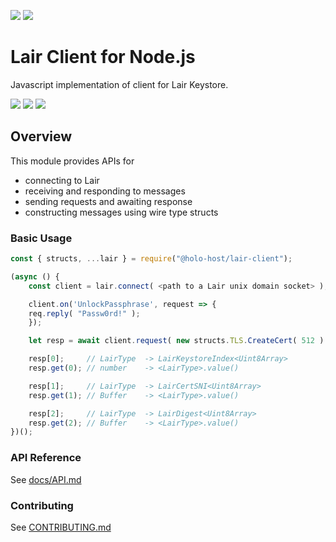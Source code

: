 [![](https://img.shields.io/npm/v/@holo-host/lair-client/latest?style=flat-square)](http://npmjs.com/package/@holo-host/lair-client)
[![](https://img.shields.io/github/workflow/status/holo-host/lair-client-js/Node.js%20CI/main?style=flat-square&label=main)](https://github.com/holo-host/lair-client-js)

# Lair Client for Node.js
Javascript implementation of client for Lair Keystore.


[![](https://img.shields.io/github/issues-raw/holo-host/lair-client-js?style=flat-square)](https://github.com/holo-host/lair-client-js/issues)
[![](https://img.shields.io/github/issues-closed-raw/holo-host/lair-client-js?style=flat-square)](https://github.com/holo-host/lair-client-js/issues?q=is%3Aissue+is%3Aclosed)
[![](https://img.shields.io/github/issues-pr-raw/holo-host/lair-client-js?style=flat-square)](https://github.com/holo-host/lair-client-js/pulls)

## Overview
This module provides APIs for

- connecting to Lair
- receiving and responding to messages
- sending requests and awaiting response
- constructing messages using wire type structs

### Basic Usage

```javascript
const { structs, ...lair } = require("@holo-host/lair-client");

(async () {
    const client = lair.connect( <path to a Lair unix domain socket> );

    client.on('UnlockPassphrase', request => {
	req.reply( "Passw0rd!" );
    });

    let resp = await client.request( new structs.TLS.CreateCert( 512 ) );

    resp[0];     // LairType  -> LairKeystoreIndex<Uint8Array>
    resp.get(0); // number    -> <LairType>.value()

    resp[1];     // LairType  -> LairCertSNI<Uint8Array>
    resp.get(1); // Buffer    -> <LairType>.value()

    resp[2];     // LairType  -> LairDigest<Uint8Array>
    resp.get(2); // Buffer    -> <LairType>.value()
})();
```

### API Reference

See [docs/API.md](docs/API.md)

### Contributing

See [CONTRIBUTING.md](CONTRIBUTING.md)
